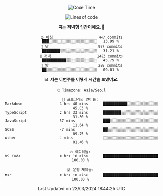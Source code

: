 <div align='center'>
 
<!--START_SECTION:waka-->
![Code Time](http://img.shields.io/badge/Code%20Time-3%2C466%20hrs%2059%20mins-blue)

![Lines of code](https://img.shields.io/badge/%EC%A0%80%EB%8A%94%20%EC%97%AC%ED%83%9C%EA%B9%8C%EC%A7%80%20-2.0%20million%20%EC%A4%84%EC%9D%98%20%EC%BD%94%EB%93%9C%EB%A5%BC%20%EC%9E%91%EC%84%B1%ED%96%88%EC%96%B4%EC%9A%94.-blue)

**저는 저녁형 인간이에요. 🦉** 

```text
🌞 아침                     447 commits         ███░░░░░░░░░░░░░░░░░░░░░░   13.99 % 
🌆 낮　                     997 commits         ████████░░░░░░░░░░░░░░░░░   31.21 % 
🌃 저녁                     1463 commits        ███████████░░░░░░░░░░░░░░   45.79 % 
🌙 밤　                     288 commits         ██░░░░░░░░░░░░░░░░░░░░░░░   09.01 % 
```


📊 **저는 이번주를 이렇게 시간을 보냈어요.** 

```text
🕑︎ Timezone: Asia/Seoul

💬 프로그래밍 언어들: 
Markdown                 3 hrs 40 mins       ███████████░░░░░░░░░░░░░░   45.03 % 
TypeScript               2 hrs 33 mins       ████████░░░░░░░░░░░░░░░░░   31.30 % 
JavaScript               57 mins             ███░░░░░░░░░░░░░░░░░░░░░░   11.64 % 
SCSS                     47 mins             ██░░░░░░░░░░░░░░░░░░░░░░░   09.75 % 
Other                    7 mins              ░░░░░░░░░░░░░░░░░░░░░░░░░   01.46 % 

🔥 에디터들: 
VS Code                  8 hrs 10 mins       █████████████████████████   100.00 % 

💻 운영 체제들: 
Mac                      8 hrs 10 mins       █████████████████████████   100.00 % 
```


 Last Updated on 23/03/2024 18:44:25 UTC
<!--END_SECTION:waka-->
 </div>
<!---
Emewjin/Emewjin is a ✨ special ✨ repository because its `README.md` (this file) appears on your GitHub profile.
You can click the Preview link to take a look at your changes.
--->
